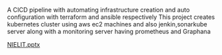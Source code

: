 A CICD pipeline with automating infrastructure creation and auto configuration with terraform and ansible respectively 
This project creates kubernetes cluster using aws ec2 machines and also jenkin,sonarkube server along with a monitoring server having prometheus and Graphana

[NIELIT.pptx](https://docs.google.com/presentation/d/1vxLNLf7Snhyh87iR_uHvndr3u8JMotxA/edit?usp=drive_link&ouid=114103545132557878079&rtpof=true&sd=true)
